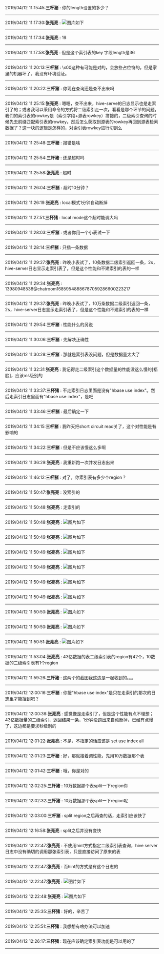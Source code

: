 2019/04/12 11:15:45:**三杯猪** : 你的length设置的多少？
*************************************************************************************
2019/04/12 11:17:30:**张亮亮** : ![图片如下](ATTACHMENT/1555039036.9582262.png)
*******************************************************************************
2019/04/12 11:17:34:**张亮亮** : 16
*************************************************************************************
2019/04/12 11:17:58:**张亮亮** : 但是这个索引表的key 字段length是36
*************************************************************************************
2019/04/12 11:20:13:**三杯猪** : \x00这种有可能是对的，会放些占位符的。但是家里的机器坏了，我没有环境验证。

*************************************************************************************
2019/04/12 11:20:22:**三杯猪** : 你现在查询还是查不出来吗

*************************************************************************************
2019/04/12 11:25:15:**张亮亮** : 嗯嗯，查不出来，hive-serve的日志显示也是走索引了的；或者我可以采用命令的方式将二级索引走一次，看看是哪个环节的问题，我们的索引表的rowkey是（索引字段+源表rowkey）拼接的，二级索引查询的时候先去前缀匹配索引表的rowkey，然后怎么获取到源表的rowkey再回到源表检索数据了？这一块的逻辑是怎样的，对索引表rowkey进行切割么
*************************************************************************************
2019/04/12 11:25:48:**三杯猪** : 报错是啥
*************************************************************************************
2019/04/12 11:25:54:**三杯猪** : 还是超时吗
*************************************************************************************
2019/04/12 11:25:58:**张亮亮** : 超时
*************************************************************************************
2019/04/12 11:26:04:**三杯猪** : 超时10分钟？
*************************************************************************************
2019/04/12 11:26:19:**张亮亮** : local模式1分钟自动断掉
*************************************************************************************
2019/04/12 11:27:51:**三杯猪** : local mode这个超时能调大吗
*************************************************************************************
2019/04/12 11:28:03:**三杯猪** : 或者你用一个小表试一下
*************************************************************************************
2019/04/12 11:28:14:**三杯猪** : 只插一条数据
*************************************************************************************
2019/04/12 11:29:27:**张亮亮** : 昨晚小表试了，10条数据二级索引返回一条，2s，hive-server日志显示走索引表了，但是这个性能和不建索引的表的一样
*************************************************************************************
2019/04/12 11:29:34:**张亮亮** : <sysmsg type="revokemsg"><revokemsg><session>13980948538@chatroom</session><oldmsgid>1685954888</oldmsgid><msgid>6787059286600223217</msgid><replacemsg><![CDATA["星环 张亮亮" 撤回了一条消息]]></replacemsg></revokemsg></sysmsg>
*************************************************************************************
2019/04/12 11:29:37:**张亮亮** : 昨晚小表试了，10万条数据二级索引返回一条，2s，hive-server日志显示走索引表了，但是这个性能和不建索引的表的一样
*************************************************************************************
2019/04/12 11:29:54:**三杯猪** : 性能什么的另说
*************************************************************************************
2019/04/12 11:30:06:**三杯猪** : 先解决正确性

*************************************************************************************
2019/04/12 11:30:28:**三杯猪** : 那就是索引表没问题，但是数据量太大了
*************************************************************************************
2019/04/12 11:32:31:**张亮亮** : 我记得走二级索引这个数据量的性能没这么慢的[捂脸]，应该ms级别的
*************************************************************************************
2019/04/12 11:33:37:**三杯猪** : 不走索引日志里面是没有"hbase use index"。然后走索引日志里面有"hbase use index"，是吧

*************************************************************************************
2019/04/12 11:33:46:**三杯猪** : 最后确定一下

*************************************************************************************
2019/04/12 11:34:15:**三杯猪** : 我昨天把short circuit read关了，这个对性能是有影响的
*************************************************************************************
2019/04/12 11:34:22:**三杯猪** : 但是不应该慢这么多啊
*************************************************************************************
2019/04/12 11:36:29:**张亮亮** : 我重新跑一次并发日志出来
*************************************************************************************
2019/04/12 11:46:12:**三杯猪** : 对了，你索引表有多少个region？
*************************************************************************************
2019/04/12 11:50:47:**张亮亮** : 没索引的
*************************************************************************************
2019/04/12 11:50:48:**张亮亮** : 
走索引的

*************************************************************************************
2019/04/12 11:50:48:**张亮亮** : ![图片如下](ATTACHMENT/1555041034.6583579.png)
*******************************************************************************
2019/04/12 11:50:49:**张亮亮** : ![图片如下](ATTACHMENT/1555041035.350248.png)
*******************************************************************************
2019/04/12 11:50:49:**张亮亮** : ![图片如下](ATTACHMENT/1555041035.819272.png)
*******************************************************************************
2019/04/12 11:50:49:**张亮亮** : ![图片如下](ATTACHMENT/1555041036.2864456.png)
*******************************************************************************
2019/04/12 11:50:49:**张亮亮** : ![图片如下](ATTACHMENT/1555041036.7696683.png)
*******************************************************************************
2019/04/12 11:50:49:**张亮亮** : ![图片如下](ATTACHMENT/1555041036.9428973.png)
*******************************************************************************
2019/04/12 11:50:50:**张亮亮** : ![图片如下](ATTACHMENT/1555041037.3377037.png)
*******************************************************************************
2019/04/12 11:50:50:**张亮亮** : ![图片如下](ATTACHMENT/1555041037.8663158.png)
*******************************************************************************
2019/04/12 11:50:51:**张亮亮** : ![图片如下](ATTACHMENT/1555041038.4664814.png)
*******************************************************************************
2019/04/12 11:53:04:**张亮亮** : 43亿数据的表二级索引表的region有42个，10数据的二级索引表有1个region
*************************************************************************************
2019/04/12 11:59:26:**三杯猪** : 这两个的截图我这边是一起收到的。。。

*************************************************************************************
2019/04/12 12:00:16:**三杯猪** : 你搜"hbase use index"是只在走索引的那次的日志里才能搜到吧？

*************************************************************************************
2019/04/12 12:00:36:**张亮亮** : 感觉像是走索引了，但是这个性能有点不理想；43亿数据量的二级索引，返回结果一条，1分钟没跑出来自动断掉，已经有点慢了，这边都是要求秒级别的
*************************************************************************************
2019/04/12 12:01:22:**张亮亮** : 不是，不指定的话应该是 set use index all
*************************************************************************************
2019/04/12 12:01:23:**三杯猪** : 好，那就接着调性能，先用10万数据那个表
*************************************************************************************
2019/04/12 12:01:42:**三杯猪** : 哦，你是对的

*************************************************************************************
2019/04/12 12:02:25:**三杯猪** : 10万数据那个表split一下region你
*************************************************************************************
2019/04/12 12:02:32:**三杯猪** : 10万数据那个表split一下region呢
*************************************************************************************
2019/04/12 12:03:00:**三杯猪** : split region之后再查的话，走索引应该快了
*************************************************************************************
2019/04/12 12:16:58:**张亮亮** : split之后并没有变快
*************************************************************************************
2019/04/12 12:22:47:**张亮亮** : 不使用hint方式指定二级索引表查询，hive server日志中没有确切的调用那张索引表，只是直接访问了原来的表
*************************************************************************************
2019/04/12 12:22:47:**张亮亮** : 而hint的方式是有这个日志的
*************************************************************************************
2019/04/12 12:22:47:**张亮亮** : ![图片如下](ATTACHMENT/1555042954.7927163.png)
*******************************************************************************
2019/04/12 12:22:48:**张亮亮** : ![图片如下](ATTACHMENT/1555042955.070976.png)
*******************************************************************************
2019/04/12 12:25:35:**三杯猪** : 好的，辛苦了
*************************************************************************************
2019/04/12 12:25:51:**三杯猪** : 我想想有啥办法可以加速
*************************************************************************************
2019/04/12 12:26:17:**三杯猪** : 现在应该确定索引表功能是可以用的了
*************************************************************************************
